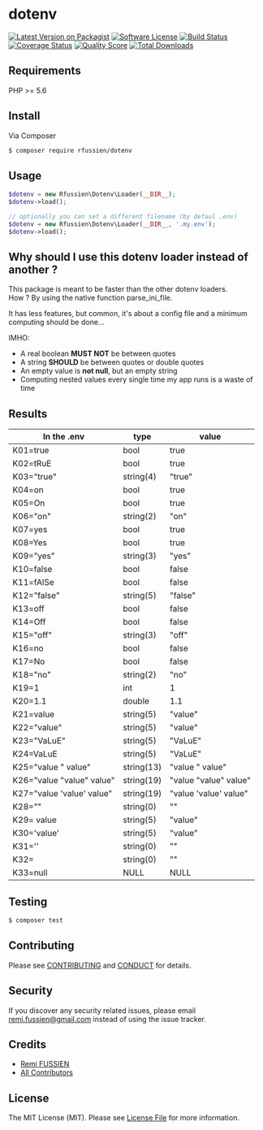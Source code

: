 # dotenv

[![Latest Version on Packagist][ico-version]][link-packagist]
[![Software License][ico-license]](LICENSE.md)
[![Build Status][ico-travis]][link-travis]
[![Coverage Status][ico-scrutinizer]][link-scrutinizer]
[![Quality Score][ico-code-quality]][link-code-quality]
[![Total Downloads][ico-downloads]][link-downloads]

## Requirements

PHP >= 5.6

## Install

Via Composer

``` bash
$ composer require rfussien/dotenv
```

## Usage

``` php
$dotenv = new Rfussien\Dotenv\Loader(__DIR__);
$dotenv->load();

// optionally you can set a different filename (by defaul .env)
$dotenv = new Rfussien\Dotenv\Loader(__DIR__, '.my.env');
$dotenv->load();

```

## Why should I use this dotenv loader instead of another ?

This package is meant to be faster than the other dotenv loaders.<br>
How ? By using the native function parse_ini_file.

It has less features, but common, it's about a config file and a minimum
computing should be done...

IMHO:
 - A real boolean **MUST NOT** be between quotes
 - A string **SHOULD** be between quotes or double quotes
 - An empty value is **not null**, but an empty string
 - Computing nested values every single time my app runs is a waste of time

## Results

| In the .env                       | type       | value                 |
|-----------------------------------|------------|-----------------------|
| K01=true                          | bool       | true                  |
| K02=tRuE                          | bool       | true                  |
| K03="true"                        | string(4)  | "true"                |
| K04=on                            | bool       | true                  |
| K05=On                            | bool       | true                  |
| K06="on"                          | string(2)  | "on"                  |
| K07=yes                           | bool       | true                  |
| K08=Yes                           | bool       | true                  |
| K09="yes"                         | string(3)  | "yes"                 |
| K10=false                         | bool       | false                 |
| K11=fAlSe                         | bool       | false                 |
| K12="false"                       | string(5)  | "false"               |
| K13=off                           | bool       | false                 |
| K14=Off                           | bool       | false                 |
| K15="off"                         | string(3)  | "off"                 |
| K16=no                            | bool       | false                 |
| K17=No                            | bool       | false                 |
| K18="no"                          | string(2)  | "no"                  |
| K19=1                             | int        | 1                     |
| K20=1.1                           | double     | 1.1                   |
| K21=value                         | string(5)  | "value"               |
| K22="value"                       | string(5)  | "value"               |
| K23="VaLuE"                       | string(5)  | "VaLuE"               |
| K24=VaLuE                         | string(5)  | "VaLuE"               |
| K25="value \" value"              | string(13) | "value " value"       |
| K26="value \"value\" value"       | string(19) | "value "value" value" |
| K27="value 'value' value"         | string(19) | "value 'value' value" |
| K28=""                            | string(0)  | ""                    |
| K29=                        value | string(5)  | "value"               |
| K30='value'                       | string(5)  | "value"               |
| K31=''                            | string(0)  | ""                    |
| K32=                              | string(0)  | ""                    |
| K33=null                          | NULL       | NULL                  |

## Testing

``` bash
$ composer test
```

## Contributing

Please see [CONTRIBUTING](CONTRIBUTING.md) and [CONDUCT](CONDUCT.md) for details.

## Security

If you discover any security related issues, please email remi.fussien@gmail.com instead of using the issue tracker.

## Credits

- [Remi FUSSIEN][link-author]
- [All Contributors][link-contributors]

## License

The MIT License (MIT). Please see [License File](LICENSE.md) for more information.

[ico-version]: https://img.shields.io/packagist/v/rfussien/dotenv.svg?style=flat-square
[ico-license]: https://img.shields.io/badge/license-MIT-brightgreen.svg?style=flat-square
[ico-travis]: https://img.shields.io/travis/rfussien/dotenv/master.svg?style=flat-square
[ico-scrutinizer]: https://img.shields.io/scrutinizer/coverage/g/rfussien/dotenv.svg?style=flat-square
[ico-code-quality]: https://img.shields.io/scrutinizer/g/rfussien/dotenv.svg?style=flat-square
[ico-downloads]: https://img.shields.io/packagist/dt/rfussien/dotenv.svg?style=flat-square

[link-packagist]: https://packagist.org/packages/rfussien/dotenv
[link-travis]: https://travis-ci.org/rfussien/dotenv
[link-scrutinizer]: https://scrutinizer-ci.com/g/rfussien/dotenv/code-structure
[link-code-quality]: https://scrutinizer-ci.com/g/rfussien/dotenv
[link-downloads]: https://packagist.org/packages/rfussien/dotenv
[link-author]: https://github.com/rfussien
[link-contributors]: ../../contributors
